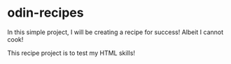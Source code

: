 # odin-recipes

In this simple project, I will be creating a recipe for success! Albeit I cannot cook!

This recipe project is to test my HTML skills!
